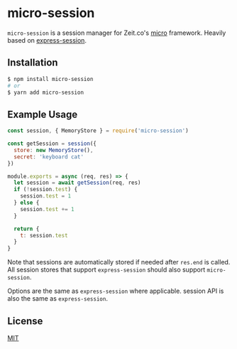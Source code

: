 # micro-session

`micro-session` is a session manager for Zeit.co's [micro](https://github.com/zeit/micro) framework. Heavily based on [express-session](https://github.com/expressjs/session).

## Installation

```bash
$ npm install micro-session
# or
$ yarn add micro-session
```

## Example Usage

```javascript
const session, { MemoryStore } = require('micro-session')

const getSession = session({
  store: new MemoryStore(),
  secret: 'keyboard cat'
})

module.exports = async (req, res) => {
  let session = await getSession(req, res)
  if (!session.test) {
    session.test = 1
  } else {
    session.test += 1
  }

  return {
    t: session.test
  }
}
```

Note that sessions are automatically stored if needed after `res.end` is called. All session stores that support `express-session` should also support `micro-session`.

Options are the same as `express-session` where applicable. session API is also the same as `express-session`.

## License

[MIT](LICENSE)
